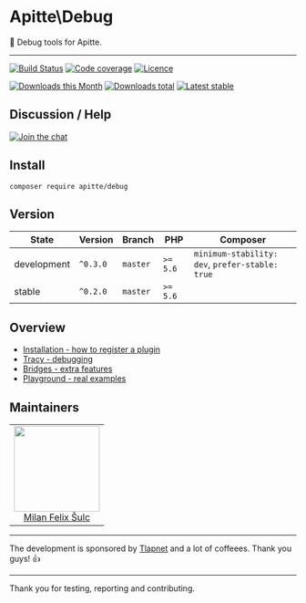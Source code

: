 # Apitte\Debug

:wrench: Debug tools for Apitte. 

-----

[![Build Status](https://img.shields.io/travis/apitte/debug.svg?style=flat-square)](https://travis-ci.org/apitte/debug)
[![Code coverage](https://img.shields.io/coveralls/apitte/debug.svg?style=flat-square)](https://coveralls.io/r/apitte/debug)
[![Licence](https://img.shields.io/packagist/l/apitte/debug.svg?style=flat-square)](https://packagist.org/packages/apitte/debug)

[![Downloads this Month](https://img.shields.io/packagist/dm/apitte/debug.svg?style=flat-square)](https://packagist.org/packages/apitte/debug)
[![Downloads total](https://img.shields.io/packagist/dt/apitte/debug.svg?style=flat-square)](https://packagist.org/packages/apitte/debug)
[![Latest stable](https://img.shields.io/packagist/v/apitte/debug.svg?style=flat-square)](https://packagist.org/packages/apitte/debug)

## Discussion / Help

[![Join the chat](https://img.shields.io/gitter/room/apitte/apitte.svg?style=flat-square)](http://bit.ly/apittegitter)

## Install

```
composer require apitte/debug
```

## Version

| State       | Version      | Branch   | PHP      | Composer                                        |
|-------------|--------------|----------|----------|-------------------------------------------------|
| development | `^0.3.0`     | `master` | `>= 5.6` | `minimum-stability: dev`, `prefer-stable: true` |
| stable      | `^0.2.0`     | `master` | `>= 5.6` |                                                 |

## Overview

- [Installation - how to register a plugin](https://github.com/apitte/debug/tree/master/.docs#plugin)
- [Tracy - debugging](https://github.com/apitte/debug/tree/master/.docs#tracy)
- [Bridges - extra features](https://github.com/apitte/debug/tree/master/.docs#bridges)
- [Playground - real examples](https://github.com/apitte/debug/tree/master/.docs#playground)

## Maintainers

<table>
  <tbody>
    <tr>
      <td align="center">
        <a href="https://github.com/f3l1x">
            <img width="150" height="150" src="https://avatars2.githubusercontent.com/u/538058?v=3&s=150">
        </a>
        </br>
        <a href="https://github.com/f3l1x">Milan Felix Šulc</a>
      </td>
    </tr>
  <tbody>
</table>

-----

The development is sponsored by [Tlapnet](http://www.tlapnet.cz) and a lot of coffeees. Thank you guys! :+1:

-----

Thank you for testing, reporting and contributing.
